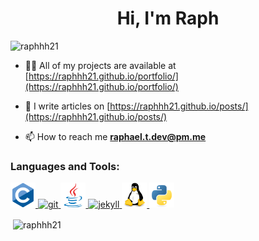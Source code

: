 <h1 align="center">Hi, I'm Raph</h1>
<p align="left"> <img src="https://komarev.com/ghpvc/?username=raphhh21&label=Profile%20Views&color=0e75b6&style=flat-square" alt="raphhh21" /> </p>

- 👨‍💻 All of my projects are available at [https://raphhh21.github.io/portfolio/](https://raphhh21.github.io/portfolio/)

- 📝 I write articles on [https://raphhh21.github.io/posts/](https://raphhh21.github.io/posts/)

- 📫 How to reach me **raphael.t.dev@pm.me**

<h3 align="left">Languages and Tools:</h3>
<p align="left"> <a href="https://www.cprogramming.com/" target="_blank" rel="noreferrer"> <img src="https://raw.githubusercontent.com/devicons/devicon/master/icons/c/c-original.svg" alt="c" width="40" height="40"/> </a> <a href="https://git-scm.com/" target="_blank" rel="noreferrer"> <img src="https://www.vectorlogo.zone/logos/git-scm/git-scm-icon.svg" alt="git" width="40" height="40"/> </a> <a href="https://www.java.com" target="_blank" rel="noreferrer"> <img src="https://raw.githubusercontent.com/devicons/devicon/master/icons/java/java-original.svg" alt="java" width="40" height="40"/> </a> <a href="https://jekyllrb.com/" target="_blank" rel="noreferrer"> <img src="https://www.vectorlogo.zone/logos/jekyllrb/jekyllrb-icon.svg" alt="jekyll" width="40" height="40"/> </a> <a href="https://www.linux.org/" target="_blank" rel="noreferrer"> <img src="https://raw.githubusercontent.com/devicons/devicon/master/icons/linux/linux-original.svg" alt="linux" width="40" height="40"/> </a> <a href="https://www.python.org" target="_blank" rel="noreferrer"> <img src="https://raw.githubusercontent.com/devicons/devicon/master/icons/python/python-original.svg" alt="python" width="40" height="40"/> </a> </p>



<p>&nbsp;<img align="center" src="https://github-readme-stats.vercel.app/api?username=raphhh21&show_icons=true&theme=onedark&title_color=000000&hide_border=true&locale=en" alt="raphhh21" /></p>

